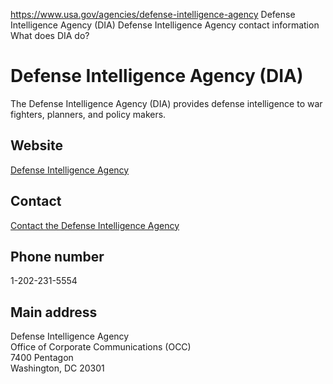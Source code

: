 

https://www.usa.gov/agencies/defense-intelligence-agency
Defense Intelligence Agency (DIA)
Defense Intelligence Agency contact information
What does DIA do?

# Defense Intelligence Agency (DIA)

The Defense Intelligence Agency (DIA) provides defense intelligence to war fighters, planners, and policy makers.

## Website

[Defense Intelligence Agency](https://www.dia.mil/)

## Contact

[Contact the Defense Intelligence Agency](https://www.dia.mil/About/Contact-Us/)

## Phone number

1-202-231-5554

## Main address

Defense Intelligence Agency  
Office of Corporate Communications (OCC)  
7400 Pentagon  
Washington, DC 20301
